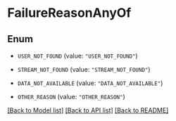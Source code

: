 # FailureReasonAnyOf

## Enum


* `USER_NOT_FOUND` (value: `"USER_NOT_FOUND"`)

* `STREAM_NOT_FOUND` (value: `"STREAM_NOT_FOUND"`)

* `DATA_NOT_AVAILABLE` (value: `"DATA_NOT_AVAILABLE"`)

* `OTHER_REASON` (value: `"OTHER_REASON"`)


[[Back to Model list]](../README.md#documentation-for-models) [[Back to API list]](../README.md#documentation-for-api-endpoints) [[Back to README]](../README.md)


